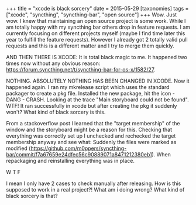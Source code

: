 +++
title = "xcode is black sorcery"
date = 2015-05-29
[taxonomies]
tags = ["xcode",
  "syncthing",
  "syncthing-bar",
  "open source"]
+++
Wow. Just wow. I knew that maintaining an open source project is some work. While I am totally happy with my syncthing bar others drop in feature requests. I am currently focusing on different projects myself (maybe I find time later this year to fulfill the feature requests). However I already got 2 totally valid pull requests and this is a different matter and I try to merge them quickly.

AND THEN THERE IS XCODE: It is total black magic to me. It happened two times now without any obvious reason: https://forum.syncthing.net/t/syncthing-bar-for-os-x/1582/27.

NOTHING. ABSOLUTELY NOTHING HAS BEEN CHANGED IN XCODE. Now it happened again. I ran my mkrelease script which uses the standard packager to create a pkg file. Installed the new package, hit the icon - DANG - CRASH. Looking at the trace "Main storyboard could not be found". WTF! It ran successfully in xcode but after creating the pkg it suddenly won't? What kind of black sorcery is this.

From a stackoverflow post I learned that the "target membership" of the window and the storyboard might be a reason for this. Checking that everything was correctly set up I unchecked and rechecked the target membership anyway and see what: Suddenly the files were marked as modified (https://github.com/m0ppers/syncthing-bar/commit/f7a67659e24dfec56c90889071a8471212380eb1). When repackaging and reinstalling everything was in place.

W T F

I mean I only have 2 cases to check manually after releasing. How is this supposed to work in a real project?! What am i doing wrong? What kind of black sorcery is that?
